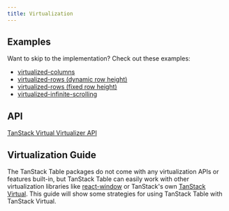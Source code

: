 ```yaml
---
title: Virtualization
---
```


## Examples

Want to skip to the implementation? Check out these examples:

- [virtualized-columns](../framework/react/examples/virtualized-columns)
- [virtualized-rows (dynamic row height)](../framework/react/examples/virtualized-rows)
- [virtualized-rows (fixed row height)](../../../../virtual/v3/docs/examples/react/table)
- [virtualized-infinite-scrolling](../framework/react/examples/virtualized-infinite-scrolling)

## API

[TanStack Virtual Virtualizer API](../../../../virtual/v3/docs/api/virtualizer)

## Virtualization Guide

The TanStack Table packages do not come with any virtualization APIs or features built-in, but TanStack Table can easily work with other virtualization libraries like [react-window](https://www.npmjs.com/package/react-window) or TanStack's own [TanStack Virtual](https://tanstack.com/virtual/v3). This guide will show some strategies for using TanStack Table with TanStack Virtual.
